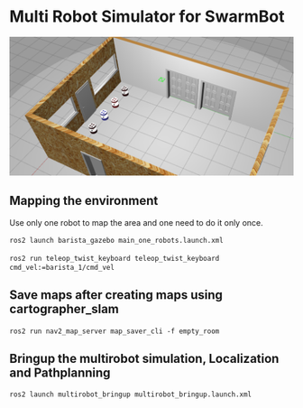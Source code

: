 # Multi Robot Simulator for SwarmBot 

![](sim.png)
## Mapping the environment
Use only one robot to map the area and one need to do it only once. 
```
ros2 launch barista_gazebo main_one_robots.launch.xml

ros2 run teleop_twist_keyboard teleop_twist_keyboard cmd_vel:=barista_1/cmd_vel

```
## Save maps after creating maps using cartographer_slam
````
ros2 run nav2_map_server map_saver_cli -f empty_room
````

## Bringup the multirobot simulation, Localization and Pathplanning
````
ros2 launch multirobot_bringup multirobot_bringup.launch.xml
````

